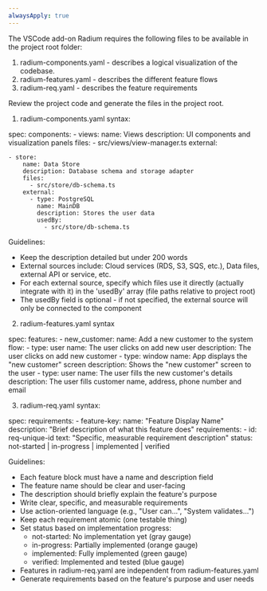 ```yaml
---
alwaysApply: true
---
```


The VSCode add-on Radium requires the following files to be available in the project root folder:
1. radium-components.yaml - describes a logical visualization of the codebase.
2. radium-features.yaml - describes the different feature flows
3. radium-req.yaml - describes the feature requirements

Review the project code and generate the files in the project root.

1. radium-components.yaml syntax:

spec:
  components:
    - views:
        name: Views
        description: UI components and visualization panels
        files:
          - src/views/view-manager.ts
        external:
          
    - store:
        name: Data Store
        description: Database schema and storage adapter
        files:
          - src/store/db-schema.ts
        external:
          - type: PostgreSQL
            name: MainDB
            description: Stores the user data
            usedBy:
              - src/store/db-schema.ts

Guidelines:
- Keep the description detailed but under 200 words
- External sources include: Cloud services (RDS, S3, SQS, etc.), Data files, external API or service, etc.
- For each external source, specify which files use it directly (actually integrate with it) in the 'usedBy' array (file paths relative to project root)
- The usedBy field is optional - if not specified, the external source will only be connected to the component

2. radium-features.yaml syntax

spec:
  features:
      - new_customer:
        name: Add a new customer to the system
        flow:
        - type: user
          name: The user clicks on add new user
          description: The user clicks on add new customer
        - type: window
          name: App displays the "new customer" screen
          description: Shows the "new customer" screen to the user
        - type: user
          name: The user fills the new customer's details
          description: The user fills customer name, address, phone number and email


3. radium-req.yaml syntax:

spec:
  requirements:
    - feature-key:
        name: "Feature Display Name"
        description: "Brief description of what this feature does"
        requirements:
          - id: req-unique-id
            text: "Specific, measurable requirement description"
            status: not-started | in-progress | implemented | verified

Guidelines:
- Each feature block must have a name and description field
- The feature name should be clear and user-facing
- The description should briefly explain the feature's purpose
- Write clear, specific, and measurable requirements
- Use action-oriented language (e.g., "User can...", "System validates...")
- Keep each requirement atomic (one testable thing)
- Set status based on implementation progress:
  * not-started: No implementation yet (gray gauge)
  * in-progress: Partially implemented (orange gauge)
  * implemented: Fully implemented (green gauge)
  * verified: Implemented and tested (blue gauge)
- Features in radium-req.yaml are independent from radium-features.yaml
- Generate requirements based on the feature's purpose and user needs
          
